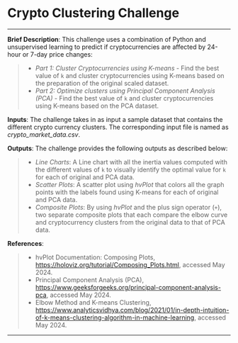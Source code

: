 # Crypto Clustering Challenge
---
**Brief Description**: This challenge uses a combination of Python and unsupervised learning to predict if cryptocurrencies are affected by 24-hour or 7-day price changes:
> - *Part 1: Cluster Cryptocurrencies using K-means* - Find the best value of `k` and cluster cryptocurrencies using K-means based on the preparation of the original scaled dataset.
> - *Part 2: Optimize clusters using Principal Component Analysis (PCA)* - Find the best value of `k` and cluster cryptocurrencies using K-means based on the PCA dataset.<br>

**Inputs**: The challenge takes in as input a sample dataset that contains the different crypto currency clusters. The corresponding input file is named as *crypto_market_data.csv*. <br>

**Outputs**: The challenge provides the following outputs as described below:
> - *Line Charts*: A Line chart with all the inertia values computed with the different values of `k` to visually identify the optimal value for `k` for each of original and PCA data.    
> - *Scatter Plots*: A scatter plot using *hvPlot* that colors all the graph points with the labels found using K-means for each of original and PCA data. 
> - *Composite Plots*: By using *hvPlot* and the plus sign operator (`+`), two separate composite plots that each compare the elbow curve and cryptocurrency clusters from the original data to that of PCA data.<br>

**References**:
> - hvPlot Documentation: Composing Plots, https://holoviz.org/tutorial/Composing_Plots.html, accessed May 2024.
> - Principal Component Analysis (PCA), https://www.geeksforgeeks.org/principal-component-analysis-pca, accessed May 2024.
> - Elbow Method and K-means Clustering, https://www.analyticsvidhya.com/blog/2021/01/in-depth-intuition-of-k-means-clustering-algorithm-in-machine-learning, accessed May 2024. 
---
